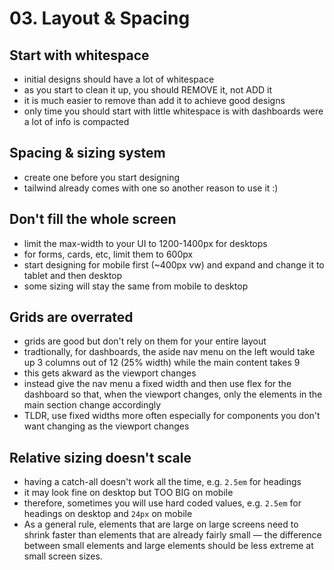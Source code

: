 # 03. Layout & Spacing

## Start with whitespace

- initial designs should have a lot of whitespace
- as you start to clean it up, you should REMOVE it, not ADD it
- it is much easier to remove than add it to achieve good designs
- only time you should start with little whitespace is with dashboards were a lot of info is compacted

## Spacing & sizing system

- create one before you start designing
- tailwind already comes with one so another reason to use it :)

## Don't fill the whole screen

- limit the max-width to your UI to 1200-1400px for desktops
- for forms, cards, etc, limit them to 600px
- start designing for mobile first (~400px vw) and expand and change it to tablet and then desktop
- some sizing will stay the same from mobile to desktop

## Grids are overrated

- grids are good but don't rely on them for your entire layout
- tradtionally, for dashboards, the aside nav menu on the left would take up 3 columns out of 12 (25% width) while the main content takes 9
- this gets akward as the viewport changes
- instead give the nav menu a fixed width and then use flex for the dashboard so that, when the viewport changes, only the elements in the main section change accordingly
- TLDR, use fixed widths more often especially for components you don't want changing as the viewport changes

## Relative sizing doesn't scale

- having a catch-all doesn't work all the time, e.g. `2.5em` for headings
- it may look fine on desktop but TOO BIG on mobile
- therefore, sometimes you will use hard coded values, e.g. `2.5em` for headings on desktop and `24px` on mobile
- As a general rule, elements that are large on large screens need to shrink
  faster than elements that are already fairly small — the difference between
  small elements and large elements should be less extreme at small screen
  sizes.
